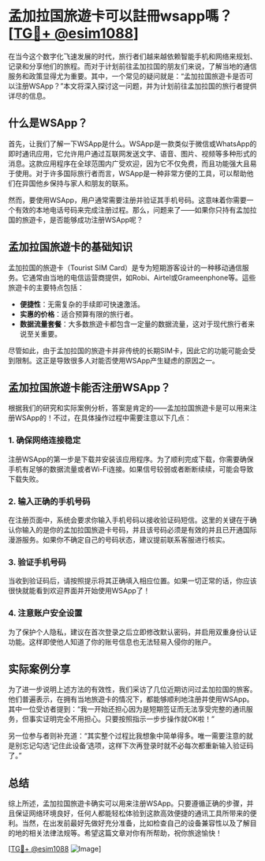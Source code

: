 # 孟加拉国旅遊卡可以註冊wsapp嗎？[[TG💪+ @esim1088](https://t.me/s/esim1088)]

在当今这个数字化飞速发展的时代，旅行者们越来越依赖智能手机和网络来规划、记录和分享他们的旅程。而对于计划前往孟加拉国的朋友们来说，了解当地的通信服务和政策显得尤为重要。其中，一个常见的疑问就是：“孟加拉国旅遊卡是否可以注册WSApp？”本文将深入探讨这一问题，并为计划前往孟加拉国的旅行者提供详尽的信息。

## 什么是WSApp？

首先，让我们了解一下WSApp是什么。WSApp是一款类似于微信或WhatsApp的即时通讯应用，它允许用户通过互联网发送文字、语音、图片、视频等多种形式的消息。这款应用程序在全球范围内广受欢迎，因为它不仅免费，而且功能强大且易于使用。对于许多国际旅行者而言，WSApp是一种非常方便的工具，可以帮助他们在异国他乡保持与家人和朋友的联系。

然而，要使用WSApp，用户通常需要注册并验证其手机号码。这意味着你需要一个有效的本地电话号码来完成注册过程。那么，问题来了——如果你只持有孟加拉国的旅遊卡，是否能够成功注册WSApp呢？

## 孟加拉国旅遊卡的基础知识

孟加拉国的旅遊卡（Tourist SIM Card）是专为短期游客设计的一种移动通信服务。它通常由当地的电信运营商提供，如Robi、Airtel或Grameenphone等。這些旅遊卡的主要特点包括：

- **便捷性**：无需复杂的手续即可快速激活。
- **实惠的价格**：适合预算有限的旅行者。
- **数据流量套餐**：大多数旅遊卡都包含一定量的数据流量，这对于现代旅行者来说至关重要。

尽管如此，由于孟加拉国的旅遊卡并非传统的长期SIM卡，因此它的功能可能会受到限制。这正是导致很多人对能否使用WSApp产生疑虑的原因之一。

## 孟加拉国旅遊卡能否注册WSApp？

根据我们的研究和实际案例分析，答案是肯定的——孟加拉国旅遊卡是可以用来注册WSApp的！不过，在具体操作过程中需要注意以下几点：

### 1. 确保网络连接稳定

注册WSApp的第一步是下载并安装该应用程序。为了顺利完成下载，你需要确保手机有足够的数据流量或者Wi-Fi连接。如果信号较弱或者断断续续，可能会导致下载失败。

### 2. 输入正确的手机号码

在注册页面中，系统会要求你输入手机号码以接收验证码短信。这里的关键在于确认你输入的是你的孟加拉国旅遊卡号码，并且该号码必须是有效的并且已开通国际漫游服务。如果你不确定自己的号码状态，建议提前联系客服进行核实。

### 3. 验证手机号码

当收到验证码后，请按照提示将其正确填入相应位置。如果一切正常的话，你应该很快就能看到欢迎界面并开始使用WSApp了！

### 4. 注意账户安全设置

为了保护个人隐私，建议在首次登录之后立即修改默认密码，并启用双重身份认证功能。这样即使他人知道了你的账号信息也无法轻易入侵你的账户。

## 实际案例分享

为了进一步说明上述方法的有效性，我们采访了几位近期访问过孟加拉国的旅客。他们普遍表示，在拥有当地旅遊卡的情况下，都能够顺利地注册并使用WSApp。其中一位受访者提到：“我一开始还担心因为是短期签证而无法享受完整的通讯服务，但事实证明完全不用担心。只要按照指示一步步操作就OK啦！”

另一位参与者则补充道：“其实整个过程比我想象中简单得多。唯一需要注意的就是别忘记勾选‘记住此设备’选项，这样下次再登录时就不必每次都重新输入验证码了。”

## 总结

综上所述，孟加拉国旅遊卡确实可以用来注册WSApp。只要遵循正确的步骤，并且保证网络环境良好，任何人都能轻松体验到这款高效便捷的通讯工具所带来的便利。当然，在出发前最好先做好充分准备，比如检查自己的设备兼容性以及了解目的地的相关法律法规等。希望这篇文章对你有所帮助，祝你旅途愉快！

[[TG💪+ @esim1088](https://t.me/s/esim1088) ![Image](https://i.postimg.cc/4NQfJmqS/Snipaste-2025-05-13-00-14-12.png)]